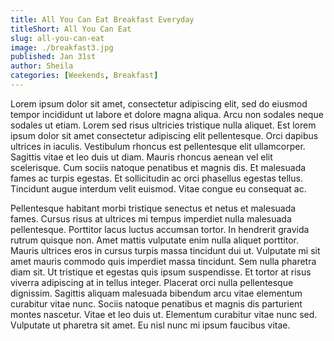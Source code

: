 ```yaml
---
title: All You Can Eat Breakfast Everyday
titleShort: All You Can Eat
slug: all-you-can-eat
image: ./breakfast3.jpg
published: Jan 31st
author: Sheila
categories: [Weekends, Breakfast]
---
```


Lorem ipsum dolor sit amet, consectetur adipiscing elit, sed do eiusmod tempor incididunt ut labore et dolore magna aliqua. Arcu non sodales neque sodales ut etiam. Lorem sed risus ultricies tristique nulla aliquet. Est lorem ipsum dolor sit amet consectetur adipiscing elit pellentesque. Orci dapibus ultrices in iaculis. Vestibulum rhoncus est pellentesque elit ullamcorper. Sagittis vitae et leo duis ut diam. Mauris rhoncus aenean vel elit scelerisque. Cum sociis natoque penatibus et magnis dis. Et malesuada fames ac turpis egestas. Et sollicitudin ac orci phasellus egestas tellus. Tincidunt augue interdum velit euismod. Vitae congue eu consequat ac.

Pellentesque habitant morbi tristique senectus et netus et malesuada fames. Cursus risus at ultrices mi tempus imperdiet nulla malesuada pellentesque. Porttitor lacus luctus accumsan tortor. In hendrerit gravida rutrum quisque non. Amet mattis vulputate enim nulla aliquet porttitor. Mauris ultrices eros in cursus turpis massa tincidunt dui ut. Vulputate mi sit amet mauris commodo quis imperdiet massa tincidunt. Sem nulla pharetra diam sit. Ut tristique et egestas quis ipsum suspendisse. Et tortor at risus viverra adipiscing at in tellus integer. Placerat orci nulla pellentesque dignissim. Sagittis aliquam malesuada bibendum arcu vitae elementum curabitur vitae nunc. Sociis natoque penatibus et magnis dis parturient montes nascetur. Vitae et leo duis ut. Elementum curabitur vitae nunc sed. Vulputate ut pharetra sit amet. Eu nisl nunc mi ipsum faucibus vitae.

